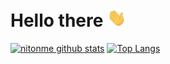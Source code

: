 # Hello there <img src="https://raw.githubusercontent.com/nitonme/nitonme/master/wave.gif" width="30px" title="Waving hand">

[![nitonme github stats](https://github-readme-stats.vercel.app/api?username=nitonme&show_icons=true)](https://github.com/nitonme/nitonme)
[![Top Langs](https://github-readme-stats.vercel.app/api/top-langs/?username=nitonme)](https://github.com/nitonme/nitonme)


<!--
**nitonme/nitonme** is a ✨ _special_ ✨ repository because its `README.md` (this file) appears on your GitHub profile.

Here are some ideas to get you started:

- 🔭 I’m currently working on ...
- 🌱 I’m currently learning ...
- 👯 I’m looking to collaborate on ...
- 🤔 I’m looking for help with ...
- 💬 Ask me about ...
- 📫 How to reach me: ...
- 😄 Pronouns: ...
- ⚡ Fun fact: ...
-->
